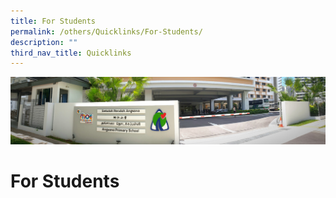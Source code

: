 ```yaml
---
title: For Students
permalink: /others/Quicklinks/For-Students/
description: ""
third_nav_title: Quicklinks
---
```

![](/images/About%20Us.jpg)

# For Students